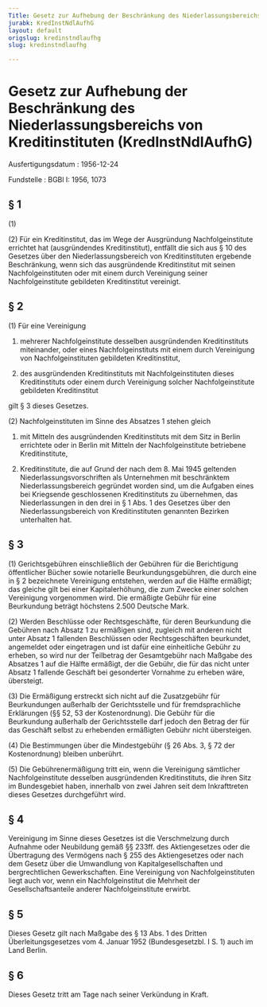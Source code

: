 ```yaml
---
Title: Gesetz zur Aufhebung der Beschränkung des Niederlassungsbereichs von Kreditinstituten
jurabk: KredInstNdlAufhG
layout: default
origslug: kredinstndlaufhg
slug: kredinstndlaufhg

---
```


# Gesetz zur Aufhebung der Beschränkung des Niederlassungsbereichs von Kreditinstituten (KredInstNdlAufhG)

Ausfertigungsdatum
:   1956-12-24

Fundstelle
:   BGBl I: 1956, 1073

## § 1

(1)

(2) Für ein Kreditinstitut, das im Wege der Ausgründung
Nachfolgeinstitute errichtet hat (ausgründendes Kreditinstitut),
entfällt die sich aus § 10 des Gesetzes über den Niederlassungsbereich
von Kreditinstituten ergebende Beschränkung, wenn sich das
ausgründende Kreditinstitut mit seinen Nachfolgeinstituten oder mit
einem durch Vereinigung seiner Nachfolgeinstitute gebildeten
Kreditinstitut vereinigt.

## § 2

(1) Für eine Vereinigung

1.  mehrerer Nachfolgeinstitute desselben ausgründenden Kreditinstituts
    miteinander, oder eines Nachfolgeinstituts mit einem durch Vereinigung
    von Nachfolgeinstituten gebildeten Kreditinstitut,


2.  des ausgründenden Kreditinstituts mit Nachfolgeinstituten dieses
    Kreditinstituts oder einem durch Vereinigung solcher
    Nachfolgeinstitute gebildeten Kreditinstitut



gilt § 3 dieses Gesetzes.

(2) Nachfolgeinstituten im Sinne des Absatzes 1 stehen gleich

1.  mit Mitteln des ausgründenden Kreditinstituts mit dem Sitz in Berlin
    errichtete oder in Berlin mit Mitteln der Nachfolgeinstitute
    betriebene Kreditinstitute,


2.  Kreditinstitute, die auf Grund der nach dem 8. Mai 1945 geltenden
    Niederlassungsvorschriften als Unternehmen mit beschränktem
    Niederlassungsbereich gegründet worden sind, um die Aufgaben eines bei
    Kriegsende geschlossenen Kreditinstituts zu übernehmen, das
    Niederlassungen in den drei in § 1 Abs. 1 des Gesetzes über den
    Niederlassungsbereich von Kreditinstituten genannten Bezirken
    unterhalten hat.

## § 3

(1) Gerichtsgebühren einschließlich der Gebühren für die Berichtigung
öffentlicher Bücher sowie notarielle Beurkundungsgebühren, die durch
eine in § 2 bezeichnete Vereinigung entstehen, werden auf die Hälfte
ermäßigt; das gleiche gilt bei einer Kapitalerhöhung, die zum Zwecke
einer solchen Vereinigung vorgenommen wird. Die ermäßigte Gebühr für
eine Beurkundung beträgt höchstens 2.500 Deutsche Mark.

(2) Werden Beschlüsse oder Rechtsgeschäfte, für deren Beurkundung die
Gebühren nach Absatz 1 zu ermäßigen sind, zugleich mit anderen nicht
unter Absatz 1 fallenden Beschlüssen oder Rechtsgeschäften beurkundet,
angemeldet oder eingetragen und ist dafür eine einheitliche Gebühr zu
erheben, so wird nur der Teilbetrag der Gesamtgebühr nach Maßgabe des
Absatzes 1 auf die Hälfte ermäßigt, der die Gebühr, die für das nicht
unter Absatz 1 fallende Geschäft bei gesonderter Vornahme zu erheben
wäre, übersteigt.

(3) Die Ermäßigung erstreckt sich nicht auf die Zusatzgebühr für
Beurkundungen außerhalb der Gerichtsstelle und für fremdsprachliche
Erklärungen
(§§ 52, 53 der Kostenordnung).              Die Gebühr für die
Beurkundung außerhalb der Gerichtsstelle darf jedoch den Betrag der
für das Geschäft selbst zu erhebenden ermäßigten Gebühr nicht
übersteigen.

(4) Die Bestimmungen über die Mindestgebühr
(§ 26 Abs. 3, § 72 der Kostenordnung)              bleiben unberührt.

(5) Die Gebührenermäßigung tritt ein, wenn die Vereinigung sämtlicher
Nachfolgeinstitute desselben ausgründenden Kreditinstituts, die ihren
Sitz im Bundesgebiet haben, innerhalb von zwei Jahren seit dem
Inkrafttreten dieses Gesetzes durchgeführt wird.

## § 4

Vereinigung im Sinne dieses Gesetzes ist die Verschmelzung durch
Aufnahme oder Neubildung gemäß
§§ 233ff.              des Aktiengesetzes oder die Übertragung des
Vermögens nach
§ 255              des Aktiengesetzes oder nach dem Gesetz über die
Umwandlung von Kapitalgesellschaften und bergrechtlichen
Gewerkschaften. Eine Vereinigung von Nachfolgeinstituten liegt auch
vor, wenn ein Nachfolgeinstitut die Mehrheit der Gesellschaftsanteile
anderer Nachfolgeinstitute erwirbt.

## § 5

Dieses Gesetz gilt nach Maßgabe des § 13 Abs. 1 des Dritten
Überleitungsgesetzes vom 4. Januar 1952 (Bundesgesetzbl. I S. 1) auch
im Land Berlin.

## § 6

Dieses Gesetz tritt am Tage nach seiner Verkündung in Kraft.

